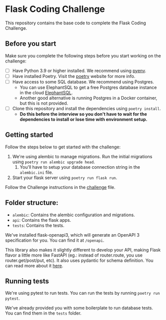 # Flask Coding Challenge

This repository contains the base code to complete the Flask Coding Challenge.

## Before you start

Make sure you complete the following steps before you start working on the challenge:
- [ ] Have Python 3.9 or higher installed. We recommend using [pyenv](https://github.com/pyenv/pyenv).
- [ ] Have installed Poetry. Visit the [poetry](https://python-poetry.org/docs/) website for more info.
- [ ] Have access to some SQL database. We recommend using Postgres.
  - You can use ElephantSQL to get a free Postgres database instance in the cloud [ElephantSQL](https://www.elephantsql.com/plans.html).
  - Another good alternative is running Postgres in a Docker container, but this is not provided.
- [ ] Clone this repository and install the dependencies using `poetry install`.
  - **Do this before the interview so you don't have to wait for the dependencies to install or lose time with environment setup.**

## Getting started

Follow the steps below to get started with the challenge:
1. We're using alembic to manage migrations. Run the initial migrations using `poetry run alembic upgrade head`.
    1. You'll have to setup your database connection string in the `alembic.ini` file.
2. Start your flask server using `poetry run flask run`.

Follow the Challenge instructions in the [challenge](https://docs.google.com/document/d/1_U4LMNmt9pkfWpUU5vkTox8RDa9d-EUNuiByW62tTso) file.

## Folder structure:

- `alembic`: Contains the alembic configuration and migrations.
- `api`: Contains the flask apps.
- `tests`: Contains the tests.

We've installed flask-openapi3, which will generate an OpenAPI 3 specification for you. You can find it at `/openapi`. 

This library also makes it slightly different to develop your API, making Flask flavor a little more like FastAPI 
(eg.: instead of router.route, you use router.get/post/put, etc). It also uses pydantic for schema definition.
You can read more about it [here](https://luolingchun.github.io/flask-openapi3/v2.x/Quickstart/).

## Running tests

We're using pytest to run tests. You can run the tests by running `poetry run pytest`.

We've already provided you with some boilerplate to run database tests. You can find them in the `tests` folder.